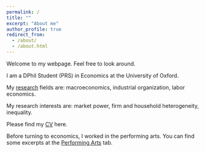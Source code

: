 ```yaml
---
permalink: /
title: ""
excerpt: "About me"
author_profile: true
redirect_from: 
  - /about/
  - /about.html
---
```


Welcome to my webpage. Feel free to look around. 

I am a DPhil Student (PRS) in Economics at the University of Oxford. 

My [research](https://davidvandijcke.github.io/research) fields are: macroeconomics, industrial organization, labor economics.

My research interests are: market power, firm and household heterogeneity, inequality.


Please find my [CV](https://davidvandijcke.github.io/cv) here.

Before turning to economics, I worked in the performing arts. You can find some excerpts at the [Performing Arts](https://davidvandijcke.github.io/performing-arts) tab.

